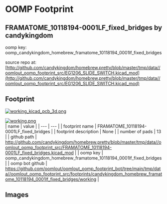 # OOMP Footprint  
## FRAMATOME_10118194-0001LF_fixed_bridges  by candykingdom  
  
oomp key: oomp_candykingdom_homebrew_framatome_10118194_0001lf_fixed_bridges  
  
source repo at: [http://github.com/candykingdom/homebrew.pretty/blob/master/tmp/data//oomlout_oomp_footprint_src/‎EG1206‎_SLIDE_SWITCH.kicad_mod](http://github.com/candykingdom/homebrew.pretty/blob/master/tmp/data//oomlout_oomp_footprint_src/‎EG1206‎_SLIDE_SWITCH.kicad_mod)  
## Footprint  
  
[![working_kicad_pcb_3d.png](working_kicad_pcb_3d_600.png)](working_kicad_pcb_3d.png)  
  
[![working.png](working_600.png)](working.png)  
| name | value | 
| --- | --- | 
| footprint name | FRAMATOME_10118194-0001LF_fixed_bridges | 
| footprint description | None | 
| number of pads | 13 | 
| github path | http://github.com/candykingdom/homebrew.pretty/blob/master/tmp/data//oomlout_oomp_footprint_src/FRAMATOME_10118194-0001LF_fixed_bridges.kicad_mod | 
| oomp key | oomp_candykingdom_homebrew_framatome_10118194_0001lf_fixed_bridges | 
| oomp bot github | https://github.com/oomlout/oomlout_oomp_footprint_bot/tree/main/tmp/data//oomlout_oomp_footprint_src/footprints/candykingdom_homebrew_framatome_10118194_0001lf_fixed_bridges/working | 
## Images  
